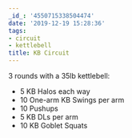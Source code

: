 ```yaml
---
_id_: '4550715338504474'
date: '2019-12-19 15:28:36'
tags:
- circuit
- kettlebell
title: KB Circuit
---
```


3 rounds with a 35lb kettlebell:

- 5 KB Halos each way
- 10 One-arm KB Swings per arm
- 10 Pushups
- 5 KB DLs per arm
- 10 KB Goblet Squats
